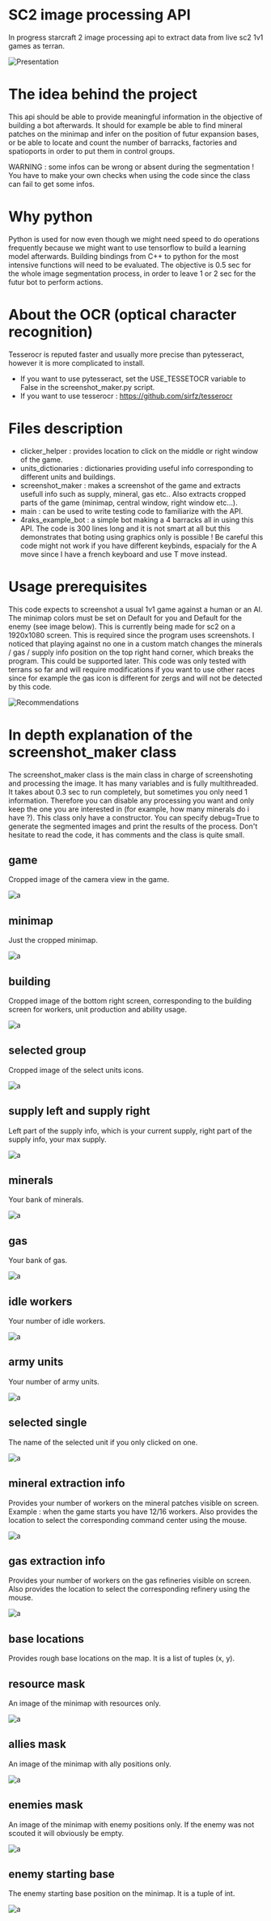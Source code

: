 # SC2 image processing API
In progress starcraft 2 image processing api to extract data from live sc2 1v1 games as terran.

![Presentation](./readme_images/presentation.png?raw=true "Presentation")

# The idea behind the project
This api should be able to provide meaningful information in the objective of building a bot afterwards.
It should for example be able to find mineral patches on the minimap and infer on the position of futur expansion bases, or be able to locate and count the number of barracks, factories and spatioports in order to put them in control groups.

WARNING : some infos can be wrong or absent during the segmentation ! You have to make your own checks when using the code since the class can fail to get some infos.

# Why python
Python is used for now even though we might need speed to do operations frequently because we might want to use tensorflow to build a learning model afterwards.
Building bindings from C++ to python for the most intensive functions will need to be evaluated.
The objective is 0.5 sec for the whole image segmentation process, in order to leave 1 or 2 sec for the futur bot to perform actions.

# About the OCR (optical character recognition)
Tesserocr is reputed faster and usually more precise than pytesseract, however it is more complicated to install.

- If you want to use pytesseract, set the USE_TESSETOCR variable to False in the screenshot_maker.py script.
- If you want to use tesserocr : https://github.com/sirfz/tesserocr

# Files description
- clicker_helper : provides location to click on the middle or right window of the game.
- units_dictionaries : dictionaries providing useful info corresponding to different units and buildings.
- screenshot_maker : makes a screenshot of the game and extracts usefull info such as supply, mineral, gas etc.. Also extracts cropped parts of the game (minimap, central window, right window etc...).
- main : can be used to write testing code to familiarize with the API.
- 4raks_example_bot : a simple bot making a 4 barracks all in using this API. The code is 300 lines long and it is not smart at all but this demonstrates that boting using graphics only is possible ! Be careful this code might not work if you have different keybinds, espacialy for the A move since I have a french keyboard and use T move instead.

# Usage prerequisites
This code expects to screenshot a usual 1v1 game against a human or an AI. The minimap colors must be set on Default for you and Default for the enemy (see image below).
This is currently being made for sc2 on a 1920x1080 screen. This is required since the program uses screenshots. I noticed that playing against no one in a custom match changes the minerals / gas / supply info position on the top right hand corner, which breaks the program. This could be supported later.
This code was only tested with terrans so far and will require modifications if you want to use other races since for example the gas icon is different for zergs and will not be detected by this code.

![Recommendations](./readme_images/recommended_colors_and_graphics.png?raw=true "Recommendations")

# In depth explanation of the screenshot_maker class

The screenshot_maker class is the main class in charge of screenshoting and processing the image. It has many variables and is fully multithreaded. It takes about 0.3 sec to run completely, but sometimes you only need 1 information. Therefore you can disable any processing you want and only keep the one you are interested in (for example, how many minerals do i have ?).
This class only have a constructor. You can specify debug=True to generate the segmented images and print the results of the process.
Don't hesitate to read the code, it has comments and the class is quite small.


## game

Cropped image of the camera view in the game.

![a](./readme_images/game.png?raw=true "a")

## minimap

Just the cropped minimap.

![a](./readme_images/minimap.png?raw=true "a")

## building

Cropped image of the bottom right screen, corresponding to the building screen for workers, unit production and ability usage.

![a](./readme_images/building.png?raw=true "a")

## selected group

Cropped image of the select units icons.

![a](./readme_images/selected_group.png?raw=true "a")

## supply left and supply right

Left part of the supply info, which is your current supply, right part of the supply info, your max supply.

![a](./readme_images/supply.png?raw=true "a")

## minerals

Your bank of minerals.

![a](./readme_images/mineral.png?raw=true "a")

## gas

Your bank of gas.

![a](./readme_images/gas.png?raw=true "a")

## idle workers

Your number of idle workers.

![a](./readme_images/idle_workers.png?raw=true "a")

## army units

Your number of army units.

![a](./readme_images/army_units.png?raw=true "a")

## selected single

The name of the selected unit if you only clicked on one.

![a](./readme_images/selected_single.png?raw=true "a")

## mineral extraction info

Provides your number of workers on the mineral patches visible on screen. Example : when the game starts you have 12/16 workers. Also provides the location to select the corresponding command center using the mouse.

![a](./readme_images/mineral_extraction0.png?raw=true "a")

## gas extraction info

Provides your number of workers on the gas refineries visible on screen. Also provides the location to select the corresponding refinery using the mouse.

![a](./readme_images/gas_extraction0.png?raw=true "a")

## base locations

Provides rough base locations on the map. It is a list of tuples (x, y).

## resource mask

An image of the minimap with resources only.

![a](./readme_images/ressources.png?raw=true "a")

## allies mask

An image of the minimap with ally positions only.

![a](./readme_images/allies.png?raw=true "a")

## enemies mask

An image of the minimap with enemy positions only. If the enemy was not scouted it will obviously be empty.

![a](./readme_images/enemies.png?raw=true "a")

## enemy starting base

The enemy starting base position on the minimap. It is a tuple of int.

![a](./readme_images/enemy_location.png?raw=true "a")
